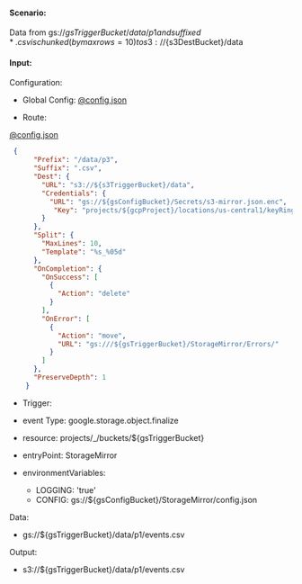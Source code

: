 #### Scenario:

Data from gs://${gsTriggerBucket}/data/p1 and suffixed *.csv is chunked (by max rows=10) to s3://${s3DestBucket}/data

#### Input:

Configuration:

* Global Config: [@config,json](../../../config/gs.json)

* Route:

[@config,json](../../../config/gs.json)
```json
 {
      "Prefix": "/data/p3",
      "Suffix": ".csv",
      "Dest": {
        "URL": "s3://${s3TriggerBucket}/data",
        "Credentials": {
          "URL": "gs://${gsConfigBucket}/Secrets/s3-mirror.json.enc",
           "Key": "projects/${gcpProject}/locations/us-central1/keyRings/${gsPrefix}_ring/cryptoKeys/${gsPrefix}_key"
        }
      },
      "Split": {
        "MaxLines": 10,
        "Template": "%s_%05d"
      },
      "OnCompletion": {
        "OnSuccess": [
          {
            "Action": "delete"
          }
        ],
        "OnError": [
          {
            "Action": "move",
            "URL": "gs:///${gsTriggerBucket}/StorageMirror/Errors/"
          }
        ]
      },
      "PreserveDepth": 1
    }
```
 

* Trigger:

* event Type: google.storage.object.finalize
* resource: projects/_/buckets/${gsTriggerBucket}
* entryPoint: StorageMirror
* environmentVariables:
  - LOGGING: 'true'
  - CONFIG: gs://${gsConfigBucket}/StorageMirror/config.json
 


Data:
- gs://${gsTriggerBucket}/data/p1/events.csv


Output:
- s3://${gsTriggerBucket}/data/p1/events.csv